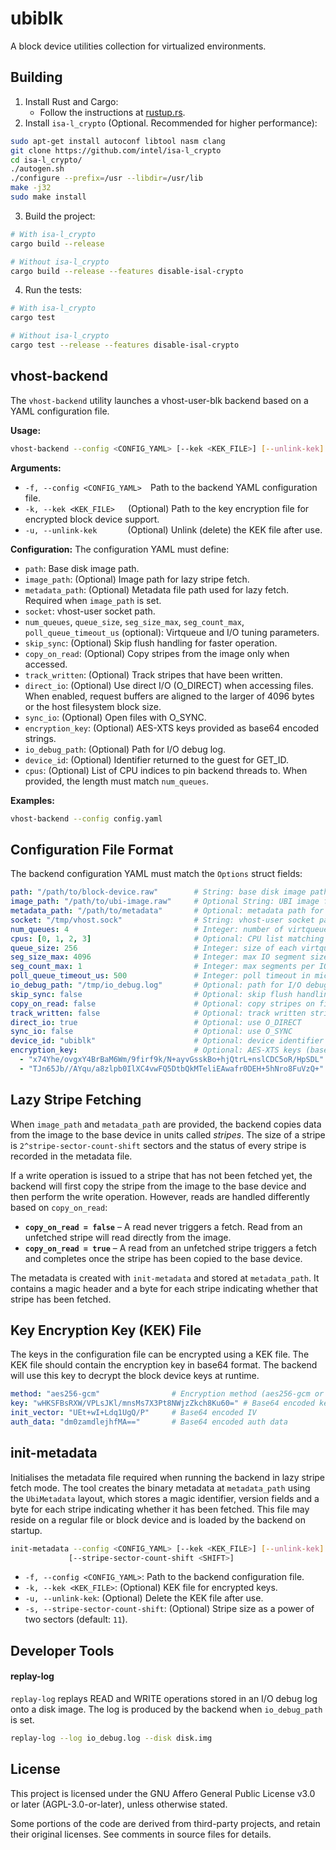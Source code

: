 # ubiblk

A block device utilities collection for virtualized environments.

## Building

1. Install Rust and Cargo:
   - Follow the instructions at [rustup.rs](https://rustup.rs/).
2. Install `isa-l_crypto` (Optional. Recommended for higher performance):

```bash
sudo apt-get install autoconf libtool nasm clang
git clone https://github.com/intel/isa-l_crypto
cd isa-l_crypto/
./autogen.sh
./configure --prefix=/usr --libdir=/usr/lib
make -j32
sudo make install
```

3. Build the project:

```bash
# With isa-l_crypto
cargo build --release

# Without isa-l_crypto
cargo build --release --features disable-isal-crypto
```

4. Run the tests:

```bash
# With isa-l_crypto
cargo test

# Without isa-l_crypto
cargo test --release --features disable-isal-crypto
```

## vhost-backend

The `vhost-backend` utility launches a vhost-user-blk backend based on a YAML
configuration file.

**Usage:**
```bash
vhost-backend --config <CONFIG_YAML> [--kek <KEK_FILE>] [--unlink-kek]
```

**Arguments:**
- `-f, --config <CONFIG_YAML>`  Path to the backend YAML configuration file.
- `-k, --kek <KEK_FILE>`   (Optional) Path to the key encryption file for encrypted block device support.
- `-u, --unlink-kek`       (Optional) Unlink (delete) the KEK file after use.

**Configuration:**
The configuration YAML must define:
- `path`: Base disk image path.
- `image_path`: (Optional) Image path for lazy stripe fetch.
- `metadata_path`: (Optional) Metadata file path used for lazy fetch. Required when `image_path` is set.
- `socket`: vhost-user socket path.
- `num_queues`, `queue_size`, `seg_size_max`, `seg_count_max`, `poll_queue_timeout_us` (optional): Virtqueue and I/O tuning parameters.
- `skip_sync`: (Optional) Skip flush handling for faster operation.
- `copy_on_read`: (Optional) Copy stripes from the image only when accessed.
- `track_written`: (Optional) Track stripes that have been written.
- `direct_io`: (Optional) Use direct I/O (O_DIRECT) when accessing files. When enabled, request buffers are aligned to the larger of 4096 bytes or the host filesystem block size.
- `sync_io`: (Optional) Open files with O_SYNC.
- `encryption_key`: (Optional) AES-XTS keys provided as base64 encoded strings.
- `io_debug_path`: (Optional) Path for I/O debug log.
- `device_id`: (Optional) Identifier returned to the guest for GET_ID.
- `cpus`: (Optional) List of CPU indices to pin backend threads to. When
  provided, the length must match `num_queues`.

**Examples:**
```bash
vhost-backend --config config.yaml
```

## Configuration File Format

The backend configuration YAML must match the `Options` struct fields:

```yaml
path: "/path/to/block-device.raw"        # String: base disk image path
image_path: "/path/to/ubi-image.raw"     # Optional String: UBI image for lazy fetch
metadata_path: "/path/to/metadata"       # Optional: metadata path for lazy fetch
socket: "/tmp/vhost.sock"                # String: vhost‐user socket path
num_queues: 4                            # Integer: number of virtqueues
cpus: [0, 1, 2, 3]                       # Optional: CPU list matching num_queues
queue_size: 256                          # Integer: size of each virtqueue
seg_size_max: 4096                       # Integer: max IO segment size (bytes)
seg_count_max: 1                         # Integer: max segments per IO
poll_queue_timeout_us: 500               # Integer: poll timeout in microseconds
io_debug_path: "/tmp/io_debug.log"       # Optional: path for I/O debug log
skip_sync: false                         # Optional: skip flush handling
copy_on_read: false                      # Optional: copy stripes on first read
track_written: false                     # Optional: track written stripes
direct_io: true                          # Optional: use O_DIRECT
sync_io: false                           # Optional: use O_SYNC
device_id: "ubiblk"                      # Optional: device identifier
encryption_key:                          # Optional: AES‐XTS keys (base64 encoded)
  - "x74Yhe/ovgxY4BrBaM6Wm/9firf9k/N+ayvGsskBo+hjQtrL+nslCDC5oR/HpSDL"
  - "TJn65Jb//AYqu/a8zlpb0IlXC4vwFQ5DtbQkMTeliEAwafr0DEH+5hNro8FuVzQ+"
```

## Lazy Stripe Fetching

When `image_path` and `metadata_path` are provided, the backend copies data
from the image to the base device in units called *stripes*. The size of a
stripe is `2^stripe-sector-count-shift` sectors and the status of every stripe
is recorded in the metadata file.

If a write operation is issued to a stripe that has not been fetched yet, the
backend will first copy the stripe from the image to the base device and then
perform the write operation. However, reads are handled differently based on
`copy_on_read`:

- **`copy_on_read = false`** – A read never triggers a fetch. Read from an
  unfetched stripe will read directly from the image.
- **`copy_on_read = true`** – A read from an unfetched stripe triggers a fetch
  and completes once the stripe has been copied to the base device.

The metadata is created with `init-metadata` and stored at `metadata_path`.  It
contains a magic header and a byte for each stripe indicating whether that
stripe has been fetched.

## Key Encryption Key (KEK) File
The keys in the configuration file can be encrypted using a KEK file. The KEK file should contain the encryption key in base64 format. The backend will use this key to decrypt the block device keys at runtime.

```yaml
method: "aes256-gcm"                # Encryption method (aes256-gcm or none)
key: "wHKSFBsRXW/VPLsJKl/mnsMs7X3Pt8NWjzZkch8Ku60=" # Base64 encoded key
init_vector: "UEt+wI+Ldq1UgQ/P"     # Base64 encoded IV
auth_data: "dm0zamdlejhfMA=="       # Base64 encoded auth data
```

## init-metadata

Initialises the metadata file required when running the backend in lazy stripe
fetch mode. The tool creates the binary metadata at `metadata_path` using the
`UbiMetadata` layout, which stores a magic identifier, version fields and a byte
for each stripe indicating whether it has been fetched. This file may reside on
a regular file or block device and is loaded by the backend on startup.

```bash
init-metadata --config <CONFIG_YAML> [--kek <KEK_FILE>] [--unlink-kek] \
             [--stripe-sector-count-shift <SHIFT>]
```

- `-f, --config <CONFIG_YAML>`: Path to the backend configuration file.
- `-k, --kek <KEK_FILE>`: (Optional) KEK file for encrypted keys.
- `-u, --unlink-kek`: (Optional) Delete the KEK file after use.
- `-s, --stripe-sector-count-shift`: (Optional) Stripe size as a power of two
  sectors (default: `11`).


## Developer Tools

#### replay-log

`replay-log` replays READ and WRITE operations stored in an I/O debug log onto a
disk image. The log is produced by the backend when `io_debug_path` is set.

```bash
replay-log --log io_debug.log --disk disk.img
```

## License

This project is licensed under the GNU Affero General Public License v3.0 or
later (AGPL-3.0-or-later), unless otherwise stated.

Some portions of the code are derived from third-party projects, and retain
their original licenses. See comments in source files for details.
